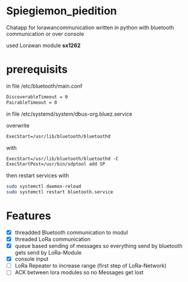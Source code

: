 # Spiegiemon_piedition

Chatapp for lorawancommunication written in python with bluetooth communication or over console

used Lorawan module **sx1262**

# prerequisits

in file /etc/bluetooth/main.conf

```txt
DiscoverableTimeout = 0
PairableTimeout = 0
```


in file /etc/systemd/system/dbus-org.bluez.service

overwrite 
```txt
ExecStart=/usr/lib/bluetooth/bluetoothd
```
with
```txt
ExecStart=/usr/lib/bluetooth/bluetoothd -C
ExecStartPost=/usr/bin/sdptool add SP
```

then restart services with 

```bash
sudo systemctl daemon-reload
sudo systemctl restart bluetooth.service
```

# Features

- [x] threadded Bluetooth communication to modul
- [x] threaded LoRa communication
- [x] queue based sending of messages so everything send by bluetooth gets send by LoRa-Module
- [x] console input 
- [ ] LoRa Repeater to increase range (first step of LoRa-Network)
- [ ] ACK between lora modules so no Messages get lost